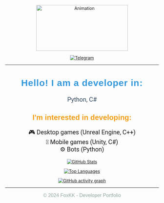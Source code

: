 <!-- Основная анимация -->
<div align="center">
  <img src="https://media2.giphy.com/media/bMyW51TS3QVVIPulMG/giphy.gif?cid=6c09b95287bj7rj2v93ecrn3166y6fah0res9fj1dqt6qkae&ep=v1_internal_gif_by_id&rid=giphy.gif&ct=g" alt="Animation" width="300" height="150">
</div>

<!-- Telegram кнопка -->
<p align="center">
  <a href="https://t.me/foxkk1">
    <img src="https://img.shields.io/badge/Telegram-Join%20Me!-1da1f2?style=for-the-badge&logo=telegram&logoColor=white" alt="Telegram">
  </a>
</p>

<hr>

<!-- Заголовок -->
<h2 align="center" style="font-family: 'Poppins', sans-serif; font-size: 30px; color: #3498db; font-weight: bold; letter-spacing: 1px;">
  Hello! I am a developer in:
</h2>

<!-- Языки разработки -->
<div align="center" style="font-size: 20px; font-family: 'Roboto', sans-serif; color: #34495e; margin-bottom: 20px;">
  Python, C#
</div>

<!-- Интересы -->
<h2 align="center" style="font-family: 'Montserrat', sans-serif; font-size: 24px; color: #f39c12; font-weight: bold; margin-bottom: 15px;">
  I'm interested in developing:
</h2>

<!-- Список интересов с иконками -->
<ul style="font-family: 'Roboto', sans-serif; font-size: 20px; text-align: center; list-style-type: none; padding: 0;">
  <li>🎮 Desktop games (Unreal Engine, C++)</li>
  <li>📱 Mobile games (Unity, C#)</li>
  <li>⚙️ Bots (Python)</li>
</ul>

<!-- GitHub Stats -->
<p align="center">
  <a href="https://github.com/anuraghazra/github-readme-stats">
    <img src="https://github-readme-stats.vercel.app/api?username=FoxikkS&show_icons=true&theme=radical&hide_border=true" alt="GitHub Stats" />
  </a>
</p>

<!-- Плашка с языками -->
<p align="center">
  <a href="https://github.com/anuraghazra/github-readme-stats">
    <img src="https://github-readme-stats.vercel.app/api/top-langs/?username=FoxikkS&layout=compact&theme=radical&hide_border=true&langs_count=6" alt="Top Languages" />
  </a>
</p>

<!-- Граф активности -->
<p align="center">
  <a href="https://github.com/ashutosh00710/github-readme-activity-graph">
    <img src="https://github-readme-activity-graph.vercel.app/graph?username=FoxikkS&bg_color=0d1117&color=79ff97&line=00ff00&point=79ff97&area=true&hide_border=true" alt="GitHub activity graph" />
  </a>
</p>

<!-- Footer -->
<hr>
<p align="center" style="font-family: 'Montserrat', sans-serif; font-size: 16px; color: #95a5a6;">
  © 2024 FoxKK - Developer Portfolio
</p>


